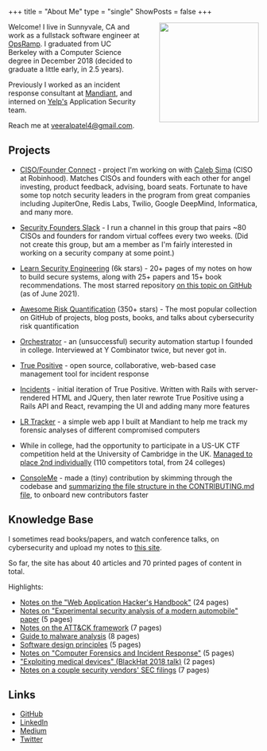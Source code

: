 +++
title = "About Me"
type = "single"
ShowPosts = false
+++

<img src="/images/me.jpg" style="height: 200px; float: right; margin-left: 40px" />

Welcome! I live in Sunnyvale, CA and work as a fullstack software engineer at [OpsRamp](https://opsramp.com). I graduated from UC Berkeley with a Computer Science degree in December 2018 (decided to graduate a little early, in 2.5 years).

Previously I worked as an incident response consultant at [Mandiant](https://www.fireeye.com/mandiant.html), and interned on [Yelp's](https://yelp.com) Application Security team.

Reach me at [veeralpatel4@gmail.com](mailto:veeralpatel4@gmail.com).

## Projects

- [CISO/Founder Connect](http://connect.securityfounders.org/) - project I'm working on with [Caleb Sima](https://www.linkedin.com/in/calebsima) (CISO at Robinhood). Matches CISOs and founders with each other for angel investing, product feedback, advising, board seats. Fortunate to have some top notch security leaders in the program from great companies including JupiterOne, Redis Labs, Twilio, Google DeepMind, Informatica, and many more.

- [Security Founders Slack](https://securityfounders.org/) - I run a channel in this group that pairs ~80 CISOs and founders for random virtual coffees every two weeks. (Did not create this group, but am a member as I'm fairly interested in working on a security company at some point.)

- [Learn Security Engineering](https://github.com/veeral-patel/learn-security-engineering) (6k stars) - 20+ pages of my notes on how to build secure systems, along with 25+ papers and 15+ book recommendations. The most starred repository [on this topic on GitHub](https://github.com/topics/security-engineering) (as of June 2021).

- [Awesome Risk Quantification](https://github.com/veeral-patel/awesome-risk-quantification) (350+ stars) - The most popular collection on GitHub of projects, blog posts, books, and talks about cybersecurity risk quantification

- [Orchestrator](http://web.archive.org/web/20181211032349/http://getorchestrator.com/) - an (unsuccessful) security automation startup I founded in college. Interviewed at Y Combinator twice, but never got in.

- [True Positive](https://github.com/veeral-patel/true-positive) - open source, collaborative, web-based case management tool for incident response

- [Incidents](https://github.com/veeral-patel/incidents) - initial iteration of True Positive. Written with Rails with server-rendered HTML and JQuery, then later rewrote True Positive using a Rails API and React, revamping the UI and adding many more features

- [LR Tracker](https://github.com/veeral-patel/lr_tracker) - a simple web app I built at Mandiant to help me track my forensic analyses of different compromised computers

- While in college, had the opportunity to participate in a US-UK CTF competition held at the University of Cambridge in the UK. [Managed to place 2nd individually](https://sa.berkeley.edu/news/2017/10/13/cal-sophomore-veeral-patel-places-2nd-cyber-security-competition) (110 competitors total, from 24 colleges)

- [ConsoleMe](http://github.com/netflix/consoleme) - made a (tiny) contribution by skimming through the codebase and [summarizing the file structure in the CONTRIBUTING.md file](https://github.com/Netflix/consoleme/blob/master/CONTRIBUTING.md), to onboard new contributors faster

## Knowledge Base

I sometimes read books/papers, and watch conference talks, on cybersecurity
and upload my notes to [this site](https://knowledgebase.veeral-patel.com/).

So far, the site has about 40 articles and 70 printed pages of content in total.

Highlights:

<ul>
    <li>
        <a href="https://knowledgebase.veeral-patel.com/security%20engineering/web-app-hackers-handbook/">
        Notes on the "Web Application Hacker's Handbook"</a>
        (24 pages)
    </li>
    <li>
        <a href="https://knowledgebase.veeral-patel.com/non-traditional%20hacking/security-analysis-of-a-car/">Notes on "Experimental security analysis of a modern automobile"
        paper</a>
        (5 pages)
    </li>
    <li>
        <a href="https://knowledgebase.veeral-patel.com/dfir/att&amp;ck/">Notes on the ATT&amp;CK framework</a>
        (7 pages)
    </li>
    <li>
        <a href="https://knowledgebase.veeral-patel.com/malware%20analysis/malware-analysis-guide/">Guide to malware analysis</a>
        (8 pages)
    </li>
    <li>
        <a href="https://knowledgebase.veeral-patel.com/software%20engineering/software-design-principles/">Software design principles</a>
        (5 pages)
    </li>
    <li>
        <a href="https://knowledgebase.veeral-patel.com/dfir/computer-forensics-and-ir/">Notes on "Computer Forensics and Incident Response"</a>
        (5 pages)
    </li>
    <li>
        <a href="https://knowledgebase.veeral-patel.com/non-traditional%20hacking/exploiting-medical-devices/">"Exploiting medical devices" (BlackHat 2018 talk)</a>
        (2 pages)
    </li>
    <li>
        <a href="https://knowledgebase.veeral-patel.com/corporate%20security/security-market/">Notes on a couple security vendors' SEC filings</a>
        (7 pages)
    </li>
</ul>

## Links

- [GitHub](http://github.com/veeral-patel)
- [LinkedIn](https://www.linkedin.com/in/veeral-patel-6b6730132/)
- [Medium](https://medium.com/@veeralpatel)
- [Twitter](https://twitter.com/veeralpatel44)
